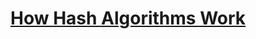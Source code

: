# [How Hash Algorithms Work](http://www.metamorphosite.com/one-way-hash-encryption-sha1-data-software)
